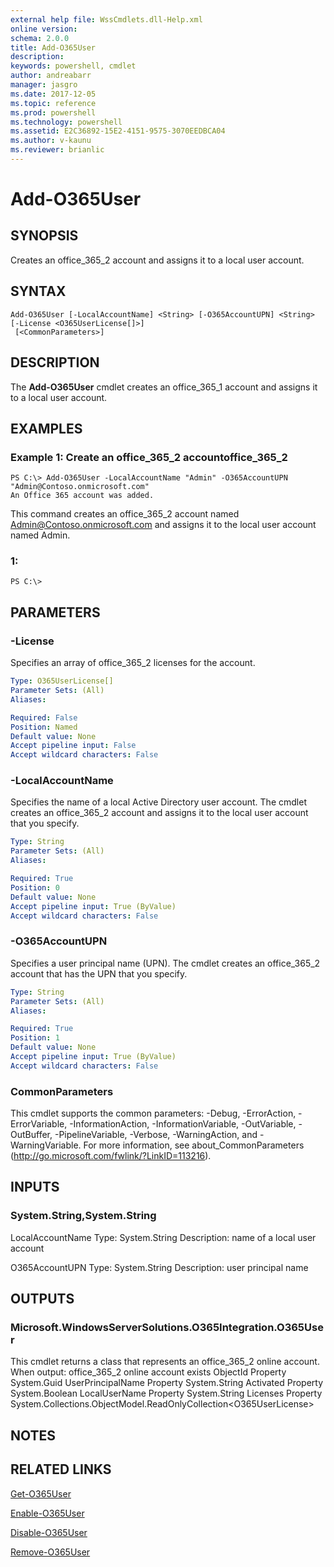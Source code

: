 ```yaml
---
external help file: WssCmdlets.dll-Help.xml
online version: 
schema: 2.0.0
title: Add-O365User
description: 
keywords: powershell, cmdlet
author: andreabarr
manager: jasgro
ms.date: 2017-12-05
ms.topic: reference
ms.prod: powershell
ms.technology: powershell
ms.assetid: E2C36892-15E2-4151-9575-3070EEDBCA04
ms.author: v-kaunu
ms.reviewer: brianlic
---
```


# Add-O365User

## SYNOPSIS
Creates an office_365_2 account and assigns it to a local user account.

## SYNTAX

```
Add-O365User [-LocalAccountName] <String> [-O365AccountUPN] <String> [-License <O365UserLicense[]>]
 [<CommonParameters>]
```

## DESCRIPTION
The **Add-O365User** cmdlet creates an office_365_1 account and assigns it to a local user account.

## EXAMPLES

### Example 1: Create an office_365_2 accountoffice_365_2
```
PS C:\> Add-O365User -LocalAccountName "Admin" -O365AccountUPN "Admin@Contoso.onmicrosoft.com"
An Office 365 account was added.
```

This command creates an office_365_2 account named Admin@Contoso.onmicrosoft.com and assigns it to the local user account named Admin.

### 1:
```
PS C:\>
```

## PARAMETERS

### -License
Specifies an array of office_365_2 licenses for the account.

```yaml
Type: O365UserLicense[]
Parameter Sets: (All)
Aliases: 

Required: False
Position: Named
Default value: None
Accept pipeline input: False
Accept wildcard characters: False
```

### -LocalAccountName
Specifies the name of a local Active Directory user account.
The cmdlet creates an office_365_2 account and assigns it to the local user account that you specify.

```yaml
Type: String
Parameter Sets: (All)
Aliases: 

Required: True
Position: 0
Default value: None
Accept pipeline input: True (ByValue)
Accept wildcard characters: False
```

### -O365AccountUPN
Specifies a user principal name (UPN).
The cmdlet creates an office_365_2 account that has the UPN that you specify.

```yaml
Type: String
Parameter Sets: (All)
Aliases: 

Required: True
Position: 1
Default value: None
Accept pipeline input: True (ByValue)
Accept wildcard characters: False
```

### CommonParameters
This cmdlet supports the common parameters: -Debug, -ErrorAction, -ErrorVariable, -InformationAction, -InformationVariable, -OutVariable, -OutBuffer, -PipelineVariable, -Verbose, -WarningAction, and -WarningVariable. For more information, see about_CommonParameters (http://go.microsoft.com/fwlink/?LinkID=113216).

## INPUTS

### System.String,System.String
LocalAccountName
Type: System.String
Description: name of a local user account

O365AccountUPN
Type: System.String
Description: user principal name

## OUTPUTS

### Microsoft.WindowsServerSolutions.O365Integration.O365User
This cmdlet returns a class that represents an office_365_2 online account.
When output: office_365_2 online account exists
ObjectId Property System.Guid
UserPrincipalName Property System.String
Activated Property System.Boolean
LocalUserName Property System.String
Licenses Property System.Collections.ObjectModel.ReadOnlyCollection\<O365UserLicense\>

## NOTES

## RELATED LINKS

[Get-O365User](./Get-O365User.md)

[Enable-O365User](./Enable-O365User.md)

[Disable-O365User](./Disable-O365User.md)

[Remove-O365User](./Remove-O365User.md)

